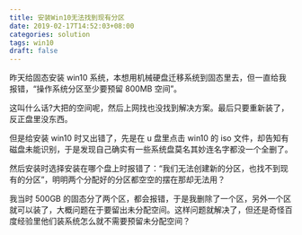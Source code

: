 ```yaml
---
title: 安装Win10无法找到现有分区
date: 2019-02-17T14:52:03+08:00
categories: solution
tags: win10
draft: false
---
```


昨天给固态安装 win10 系统，本想用机械硬盘迁移系统到固态里去，但一直给我报错，“操作系统分区至少要预留 800MB 空间”。

<!--more-->

这叫什么话?大把的空间呢，然后上网找也没找到解决方案。最后只要重新装了，反正盘里没东西。

但是给安装 win10 时又出错了，先是在 u 盘里点击 win10 的 iso 文件，却告知有磁盘未能识别，于是发现自己确实有一些系统盘莫名其妙连名字都没一个全删了。

然后安装时选择安装在哪个盘上时报错了：“我们无法创建新的分区，也找不到现有的分区”，明明两个分配好的分区都空空的摆在那却无法用？

我当时 500GB 的固态分了两个区，都会报错，于是我删除了一个区，另外一个区就可以装了，大概问题在于要留出未分配空间。这样问题就解决了，但还是奇怪百度经验里他们装系统怎么就不需要预留未分配空间？
